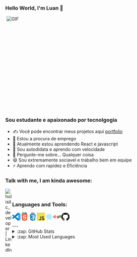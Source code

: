### Hello World, I'm Luan  👋

 <img align="right" alt="GIF" src="https://media1.tenor.com/m/SxJQcg2-UGkAAAAC/working-from.gif" width="500" height="320" />


### Sou estudante e apaixonado por tecnolgogia
- ✍ Você pode encontrar meus projetos aqui [portfolio]
- 🔭 Estou a procura de emprego
- 🌱 Atualmente estou aprendendo React e javascript
- 👯 Sou autodidata e aprendo com velocidade
- 💬 Pergunte-me sobre... Qualquer coisa
- 😄 Sou extremamente sociavel e trabalho bem em equipe
- ⚡ Aprendo com rapidez e Eficiência 


### Talk with me, I am kinda awesome:
[<img align="left" alt="holisitc_developer | LinkedIn" width="22px" src="https://cdn.jsdelivr.net/npm/simple-icons@v3/icons/linkedin.svg" />][linkedin]

<br />

### Languages and Tools:

<img align="left" alt="Visual Studio Code" width="26px" src="https://raw.githubusercontent.com/github/explore/80688e429a7d4ef2fca1e82350fe8e3517d3494d/topics/visual-studio-code/visual-studio-code.png" />
<img align="left" alt="HTML5" width="26px" src="https://raw.githubusercontent.com/github/explore/80688e429a7d4ef2fca1e82350fe8e3517d3494d/topics/html/html.png" />
<img align="left" alt="CSS3" width="26px" src="https://raw.githubusercontent.com/github/explore/80688e429a7d4ef2fca1e82350fe8e3517d3494d/topics/css/css.png" />
<img align="left" alt="JavaScript" width="26px" src="https://raw.githubusercontent.com/github/explore/80688e429a7d4ef2fca1e82350fe8e3517d3494d/topics/javascript/javascript.png" />
<img align="left" alt="React" width="26px" src="https://raw.githubusercontent.com/github/explore/80688e429a7d4ef2fca1e82350fe8e3517d3494d/topics/react/react.png" />
<img align="left" alt="Git" width="26px" src="https://raw.githubusercontent.com/github/explore/80688e429a7d4ef2fca1e82350fe8e3517d3494d/topics/git/git.png" />
<img align="left" alt="GitHub" width="26px" src="https://raw.githubusercontent.com/github/explore/78df643247d429f6cc873026c0622819ad797942/topics/github/github.png" />


<br />
<br />
---

<details>
  <summary>:zap: GitHub Stats</summary>

  <img align="left" alt="Anna's GitHub Stats" src="https://github-readme-stats.vercel.app/api?username=Luanbmenez&show_icons=true&hide_border=true" />

</details>

<details>
  <summary>:zap: Most Used Languages</summary>

<img align="left" alt="Anna's GitHub Top Languages" src="https://github-readme-stats.vercel.app/api/top-langs/?username=Luanbmenez" />

</details>

[instagram]: https://www.instagram.com/luanbmenez/
[linkedin]: (https://www.linkedin.com/in/luan-menezes/)
[portfolio]: https://github.com/LuanBmenez/LuanBmenez
